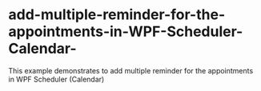 # add-multiple-reminder-for-the-appointments-in-WPF-Scheduler-Calendar-
This example demonstrates to add multiple reminder for the appointments in WPF Scheduler (Calendar)
